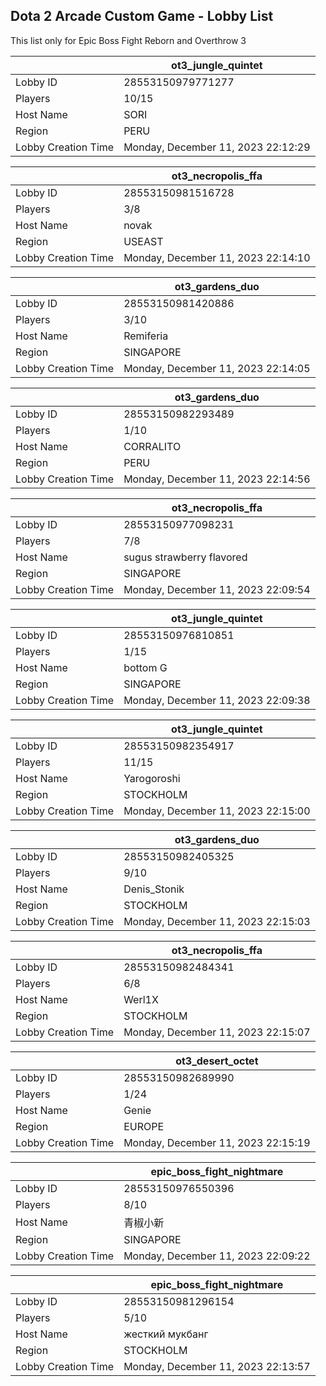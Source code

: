 ## Dota 2 Arcade Custom Game - Lobby List

This list only for Epic Boss Fight Reborn and Overthrow 3

|  | ot3_jungle_quintet |
| ------ | ------ |
| Lobby ID | 28553150979771277 |
| Players | 10/15 |
| Host Name | SORI |
| Region | PERU |
| Lobby Creation Time | Monday, December 11, 2023 22:12:29 |


|  | ot3_necropolis_ffa |
| ------ | ------ |
| Lobby ID | 28553150981516728 |
| Players | 3/8 |
| Host Name | novak |
| Region | USEAST |
| Lobby Creation Time | Monday, December 11, 2023 22:14:10 |


|  | ot3_gardens_duo |
| ------ | ------ |
| Lobby ID | 28553150981420886 |
| Players | 3/10 |
| Host Name | Remiferia |
| Region | SINGAPORE |
| Lobby Creation Time | Monday, December 11, 2023 22:14:05 |


|  | ot3_gardens_duo |
| ------ | ------ |
| Lobby ID | 28553150982293489 |
| Players | 1/10 |
| Host Name | CORRALITO |
| Region | PERU |
| Lobby Creation Time | Monday, December 11, 2023 22:14:56 |


|  | ot3_necropolis_ffa |
| ------ | ------ |
| Lobby ID | 28553150977098231 |
| Players | 7/8 |
| Host Name | sugus strawberry flavored |
| Region | SINGAPORE |
| Lobby Creation Time | Monday, December 11, 2023 22:09:54 |


|  | ot3_jungle_quintet |
| ------ | ------ |
| Lobby ID | 28553150976810851 |
| Players | 1/15 |
| Host Name | bottom G |
| Region | SINGAPORE |
| Lobby Creation Time | Monday, December 11, 2023 22:09:38 |


|  | ot3_jungle_quintet |
| ------ | ------ |
| Lobby ID | 28553150982354917 |
| Players | 11/15 |
| Host Name | Yarogoroshi |
| Region | STOCKHOLM |
| Lobby Creation Time | Monday, December 11, 2023 22:15:00 |


|  | ot3_gardens_duo |
| ------ | ------ |
| Lobby ID | 28553150982405325 |
| Players | 9/10 |
| Host Name | Denis_Stonik |
| Region | STOCKHOLM |
| Lobby Creation Time | Monday, December 11, 2023 22:15:03 |


|  | ot3_necropolis_ffa |
| ------ | ------ |
| Lobby ID | 28553150982484341 |
| Players | 6/8 |
| Host Name | Werl1X |
| Region | STOCKHOLM |
| Lobby Creation Time | Monday, December 11, 2023 22:15:07 |


|  | ot3_desert_octet |
| ------ | ------ |
| Lobby ID | 28553150982689990 |
| Players | 1/24 |
| Host Name | Genie |
| Region | EUROPE |
| Lobby Creation Time | Monday, December 11, 2023 22:15:19 |


|  | epic_boss_fight_nightmare |
| ------ | ------ |
| Lobby ID | 28553150976550396 |
| Players | 8/10 |
| Host Name | 青椒小新 |
| Region | SINGAPORE |
| Lobby Creation Time | Monday, December 11, 2023 22:09:22 |


|  | epic_boss_fight_nightmare |
| ------ | ------ |
| Lobby ID | 28553150981296154 |
| Players | 5/10 |
| Host Name | жесткий мукбанг |
| Region | STOCKHOLM |
| Lobby Creation Time | Monday, December 11, 2023 22:13:57 |


